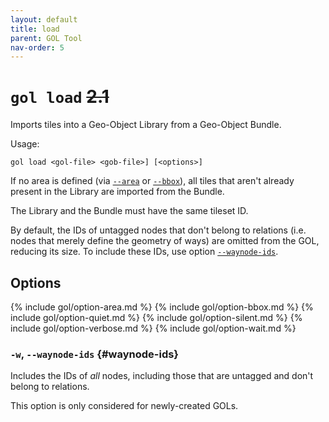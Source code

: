 ```yaml
---
layout: default
title: load
parent: GOL Tool
nav-order: 5
---
```


# `gol load`  ~~2.1~~

Imports tiles into a Geo-Object Library from a Geo-Object Bundle.

Usage:

    gol load <gol-file> <gob-file>] [<options>]

If no area is defined (via [`--area`](#option-area) or [`--bbox`](#option-bbox)), all tiles that aren't already present in the Library are imported from the Bundle.

The Library and the Bundle must have the same tileset ID.

By default, the IDs of untagged nodes that don't belong to relations (i.e. nodes that merely define the geometry of ways) are omitted from the GOL, reducing its size. To include these IDs, use option [`--waynode-ids`](#option-waynode-ids).

## Options

{% include gol/option-area.md %}
{% include gol/option-bbox.md %}
{% include gol/option-quiet.md %}
{% include gol/option-silent.md %}
{% include gol/option-verbose.md %}
{% include gol/option-wait.md %}

### `-w`, `--waynode-ids` {#waynode-ids}

Includes the IDs of *all* nodes, including those that are untagged and don't belong to relations. 

This option is only considered for newly-created GOLs. 